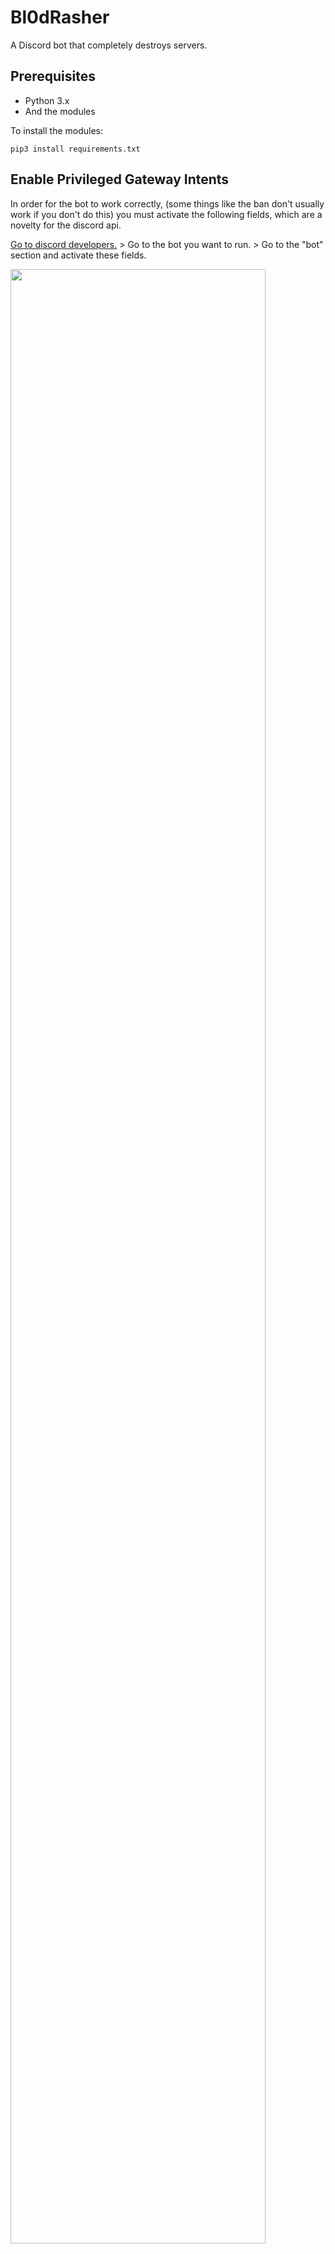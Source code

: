 # Bl0dRasher
A Discord bot that completely destroys servers.

## Prerequisites
* Python 3.x
* And the modules

To install the modules:
```
pip3 install requirements.txt
```

## Enable Privileged Gateway Intents
In order for the bot to work correctly, (some things like the ban don't usually work if you don't do this) you must activate the following fields, which are a novelty for the discord api.

<p><a href="https://discord.com/developers/applications/">Go to discord developers.</a> > Go to the bot you want to run. > Go to the "bot" section and activate these fields.</p>

<img src="https://i.imgur.com/kj5DB6f.png" width=90%>

## How to configure
Edit the following lines of the file "blood.py"
```python
# Change the information
token = "NzY5MjMwODcxMDEzNzUyODQz.X5MAEw.dKnr81y_9yqPmZNul84TXh5eLqk"
prefix = "$"


##### If database is true, new functions of the bot will be used, such that only users registered in the database can use it.
database = True


##### WEBHOOK CONFIGURATION:
# If webhook is True when somebody attack a server get notification with user and server id
webhook = True
webhook_url = "https://discordapp.com/api/webhooks/780641361468719136/95kC-ZgYntSOgxQ8SjDt6t_oKFc1DvX3xCBC5UuUG6TywQjkFTL-lZOj6ztDmnBnb8Tj"
# If i have this color "#DC143C" change # for 0x, result "0xDC143C"
webhook_color = 0xb81c00
# Only link
webhook_image = "https://media.discordapp.net/attachments/777622927993864242/780586514043895858/photo_2020-11-23_08-57-51.jpg?width=429&height=429"


##### CHANGE COMMAND CONFIG:
guild_name = "Raided By Blood Moon"
guild_picture = "Pic/Blood_Moon.jpg"


##### CREATE CHANNELS CONFIG:
# As long as the message is True, normal messages will be sent; if it becomes False, it will send embeds
message = False
name_channel = "raided-by-bloodmoon"
# Number of channels that the bot will create.
num_channels = 50
# Number of messages for each channel created. It doesn't work if you use a embed type message.
num_messages = 5
# Message to send in the created channel
message_channels = "@everyone Fucked by Blood Moon."
## Embed config:
embed_title = "Raided by Blood Moon."
embed_desc = "Server fucked by Blood Moon."
# If i have this color "#DC143C" change # for 0x, result "0xDC143C"
embed_color = 0xb81c00
embed_link = "https://discord.gg/test"
embed_picture = "https://media.discordapp.net/attachments/777622927993864242/780586514043895858/photo_2020-11-23_08-57-51.jpg?width=429&height=429"


##### DM CONFIG:
# As long as embed_dm is True an embed will be sent instead of a normal message.
embed_dm = True
embed_titledm = "Raided By Blood Moon."
embed_descdm = "Server fucked by Blood Moon."
# If i have this color "#DC143C" change # for 0x, result "0xDC143C"
embed_colordm = 0xb81c00
# Group link to promote in the raid
embed_linkdm = "https://discord.gg/test"
embed_picturedm = "https://media.discordapp.net/attachments/777622927993864242/780586514043895858/photo_2020-11-23_08-57-51.jpg?width=429&height=429"
# The message to be sent when "embed_dm" is false
message_dm = "A server where you were was fucked up by Blood Moon."
```
## Commands

**To see the commands from the bot use the command called help. For Spanish-speaking users there is also a command called help_es.**


* **Delete:**
  * Deletes all the channels in the server.
* **Create:**
  * Creates a lot of channels in the server.
* **Dm:**
  * Sends DM's to each user in the server.
* **Change:**
  * Changes the server icon and the name.
* **Allahmode:**
  * Gives Admin Permissions to the everyone role.
* **Ban:**
  * Ban's all the users in the server.
* **All:**
  * Executes all the commands at the same time.

## Database Commands
* **Register:**
  * If the user has active the database of the bot, this command works for register, if you're not registered you're not be able to use the other commands.
* **Check:**
  * Checks if the user has active the database of the bot, this command checks if the user is registered. (Only works if you're registered)
* **Show:**
  * This command works to check the registered users in the bot. (Only works if you're registered)
* **Banlist:**
  * This command works to ban some user in the database of the bot. (Only works for Bot Administrators)
* **Unban:**
  * This command works for unban some user in the database of the bot. (Only works for Bot Administrators)
